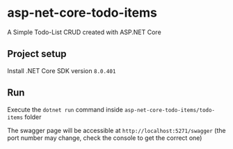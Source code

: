 # asp-net-core-todo-items
A Simple Todo-List CRUD created with ASP.NET Core

## Project setup

Install .NET Core SDK version `8.0.401`

## Run

Execute the `dotnet run` command inside `asp-net-core-todo-items/todo-items` folder

The swagger page will be accessible at `http://localhost:5271/swagger` (the port number may change, check the console to get the correct one)
